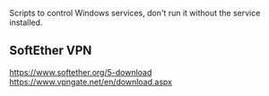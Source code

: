 Scripts to control Windows services, don't run it without the service installed.

## SoftEther VPN

https://www.softether.org/5-download  
https://www.vpngate.net/en/download.aspx
